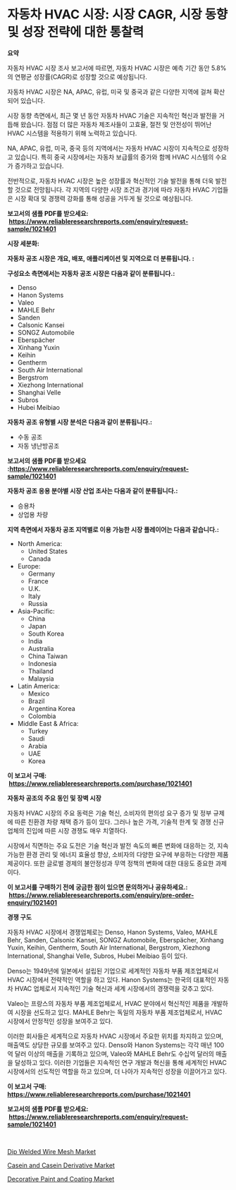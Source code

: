 <p><h1>자동차 HVAC 시장: 시장 CAGR, 시장 동향 및 성장 전략에 대한 통찰력</h1></p><p><strong>요약</strong></p>
<p><p>자동차 HVAC 시장 조사 보고서에 따르면, 자동차 HVAC 시장은 예측 기간 동안 5.8%의 연평균 성장률(CAGR)로 성장할 것으로 예상됩니다. </p><p>자동차 HVAC 시장은 NA, APAC, 유럽, 미국 및 중국과 같은 다양한 지역에 걸쳐 확산되어 있습니다. </p><p>시장 동향 측면에서, 최근 몇 년 동안 자동차 HVAC 기술은 지속적인 혁신과 발전을 거듭해 왔습니다. 점점 더 많은 자동차 제조사들이 고효율, 절전 및 안전성이 뛰어난 HVAC 시스템을 적용하기 위해 노력하고 있습니다. </p><p>NA, APAC, 유럽, 미국, 중국 등의 지역에서는 자동차 HVAC 시장이 지속적으로 성장하고 있습니다. 특히 중국 시장에서는 자동차 보급률의 증가와 함께 HVAC 시스템의 수요가 증가하고 있습니다. </p><p>전반적으로, 자동차 HVAC 시장은 높은 성장률과 혁신적인 기술 발전을 통해 더욱 발전할 것으로 전망됩니다. 각 지역의 다양한 시장 조건과 경기에 따라 자동차 HVAC 기업들은 시장 확대 및 경쟁력 강화를 통해 성공을 거두게 될 것으로 예상됩니다.</p></p>
<p><strong>보고서의 샘플 PDF를 받으세요: &nbsp;<a href="https://www.reliableresearchreports.com/enquiry/request-sample/1021401">https://www.reliableresearchreports.com/enquiry/request-sample/1021401</a></strong></p>
<p><strong>시장 세분화:</strong></p>
<p><strong> 자동차 공조 시장은 개요, 배포, 애플리케이션 및 지역으로 더 분류됩니다. :</strong></p>
<p><strong>구성요소 측면에서는 자동차 공조 시장은 다음과 같이 분류됩니다.:</strong></p>
<p><ul><li>Denso</li><li>Hanon Systems</li><li>Valeo</li><li>MAHLE Behr</li><li>Sanden</li><li>Calsonic Kansei</li><li>SONGZ Automobile</li><li>Eberspächer</li><li>Xinhang Yuxin</li><li>Keihin</li><li>Gentherm</li><li>South Air International</li><li>Bergstrom</li><li>Xiezhong International</li><li>Shanghai Velle</li><li>Subros</li><li>Hubei Meibiao</li></ul></p>
<p><strong> 자동차 공조 유형별 시장 분석은 다음과 같이 분류됩니다.:</strong></p>
<p><ul><li>수동 공조</li><li>자동 냉난방공조</li></ul></p>
<p><strong>보고서의 샘플 PDF를 받으세요 :<a href="https://www.reliableresearchreports.com/enquiry/request-sample/1021401">https://www.reliableresearchreports.com/enquiry/request-sample/1021401</a></strong></p>
<p><strong> 자동차 공조 응용 분야별 시장 산업 조사는 다음과 같이 분류됩니다.:</strong></p>
<p><ul><li>승용차</li><li>상업용 차량</li></ul></p>
<p><strong>지역 측면에서 자동차 공조 지역별로 이용 가능한 시장 플레이어는 다음과 같습니다.:</strong></p>
<p><ul>
    <li>
        North America:
        <ul>
            <li>United States</li>
            <li>Canada</li>
        </ul>
    </li>
    <li>
        Europe:
        <ul>
            <li>Germany</li>
            <li>France</li>
            <li>U.K.</li>
            <li>Italy</li>
            <li>Russia</li>
        </ul>
    </li>
    <li>
        Asia-Pacific:
        <ul>
            <li>China</li>
            <li>Japan</li>
            <li>South Korea</li>
            <li>India</li>
            <li>Australia</li>
            <li>China Taiwan</li>
            <li>Indonesia</li>
            <li>Thailand</li>
            <li>Malaysia</li>
        </ul>
    </li>
    <li>
        Latin America:
        <ul>
            <li>Mexico</li>
            <li>Brazil</li>
            <li>Argentina Korea</li>
            <li>Colombia</li>
        </ul>
    </li>
    <li>
        Middle East & Africa:
        <ul>
            <li>Turkey</li>
            <li>Saudi</li>
            <li>Arabia</li>
            <li>UAE</li>
            <li>Korea</li>
        </ul>
    </li>
    </ul></p>
<p><strong>이 보고서 구매: &nbsp;<a href="https://www.reliableresearchreports.com/purchase/1021401">https://www.reliableresearchreports.com/purchase/1021401</a></strong></p>
<p><strong>자동차 공조의 주요 동인 및 장벽 시장</strong></p>
<p><p>자동차 HVAC 시장의 주요 동력은 기술 혁신, 소비자의 편의성 요구 증가 및 정부 규제에 따른 친환경 차량 채택 증가 등이 있다. 그러나 높은 가격, 기술적 한계 및 경쟁 신규 업체의 진입에 따른 시장 경쟁도 매우 치열하다. </p><p>시장에서 직면하는 주요 도전은 기술 혁신과 발전 속도의 빠른 변화에 대응하는 것, 지속 가능한 환경 관리 및 에너지 효율성 향상, 소비자의 다양한 요구에 부응하는 다양한 제품 제공이다. 또한 글로벌 경제의 불안정성과 무역 정책의 변화에 대한 대응도 중요한 과제이다.</p></p>
<p><strong>이 보고서를 구매하기 전에 궁금한 점이 있으면 문의하거나 공유하세요.: &nbsp;<a href="https://www.reliableresearchreports.com/enquiry/pre-order-enquiry/1021401">https://www.reliableresearchreports.com/enquiry/pre-order-enquiry/1021401</a></strong></p>
<p><strong>경쟁 구도</strong></p>
<p><p>자동차 HVAC 시장에서 경쟁업체로는 Denso, Hanon Systems, Valeo, MAHLE Behr, Sanden, Calsonic Kansei, SONGZ Automobile, Eberspächer, Xinhang Yuxin, Keihin, Gentherm, South Air International, Bergstrom, Xiezhong International, Shanghai Velle, Subros, Hubei Meibiao 등이 있다. </p><p>Denso는 1949년에 일본에서 설립된 기업으로 세계적인 자동차 부품 제조업체로서 HVAC 시장에서 전략적인 역할을 하고 있다. Hanon Systems는 한국의 대표적인 자동차 HVAC 업체로서 지속적인 기술 혁신과 세계 시장에서의 경쟁력을 갖추고 있다. </p><p>Valeo는 프랑스의 자동차 부품 제조업체로서, HVAC 분야에서 혁신적인 제품을 개발하여 시장을 선도하고 있다. MAHLE Behr는 독일의 자동차 부품 제조업체로서, HVAC 시장에서 안정적인 성장을 보여주고 있다. </p><p>이러한 회사들은 세계적으로 자동차 HVAC 시장에서 주요한 위치를 차지하고 있으며, 매출액도 상당한 규모를 보여주고 있다. Denso와 Hanon Systems는 각각 매년 100억 달러 이상의 매출을 기록하고 있으며, Valeo와 MAHLE Behr도 수십억 달러의 매출을 달성하고 있다. 이러한 기업들은 지속적인 연구 개발과 혁신을 통해 세계적인 HVAC 시장에서의 선도적인 역할을 하고 있으며, 더 나아가 지속적인 성장을 이끌어가고 있다.</p></p>
<p><strong>이 보고서 구매: &nbsp; <a href="https://www.reliableresearchreports.com/purchase/1021401">https://www.reliableresearchreports.com/purchase/1021401</a></strong></p>
<p><strong>보고서의 샘플 PDF를 받으세요: &nbsp;<a href="https://www.reliableresearchreports.com/enquiry/request-sample/1021401">https://www.reliableresearchreports.com/enquiry/request-sample/1021401</a></strong><strong></strong></p>
<p>&nbsp;</p>
<p><p><a href="https://github.com/timeliteaut/Market-Research-Report-List-1/blob/main/dip-welded-wire-mesh-market.md">Dip Welded Wire Mesh Market</a></p><p><a href="https://github.com/seekum/Market-Research-Report-List-1/blob/main/casein-and-casein-derivative-market.md">Casein and Casein Derivative Market</a></p><p><a href="https://github.com/bobicer/Market-Research-Report-List-2/blob/main/decorative-paint-and-coating-market.md">Decorative Paint and Coating Market</a></p></p>
